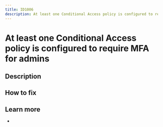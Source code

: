 ```yaml
---
title: ID1006
description: At least one Conditional Access policy is configured to require MFA for admins
---
```


# At least one Conditional Access policy is configured to require MFA for admins

## Description

## How to fix

## Learn more

-
